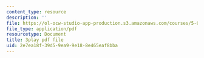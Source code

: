 ```yaml
---
content_type: resource
description: ''
file: https://ol-ocw-studio-app-production.s3.amazonaws.com/courses/5-08j-biological-chemistry-ii-spring-2016/2e7ea18f39d59ea99e188e465eaf8bba_OrCYxJz2Hlc.pdf
file_type: application/pdf
resourcetype: Document
title: 3play pdf file
uid: 2e7ea18f-39d5-9ea9-9e18-8e465eaf8bba
---
```


